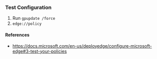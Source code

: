 ### Test Configuration

1. Run `gpupdate /force`
2. `edge://policy`

#### References
- https://docs.microsoft.com/en-us/deployedge/configure-microsoft-edge#3-test-your-policies
